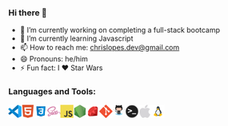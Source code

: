 ### Hi there 👋

- 🔭 I’m currently working on completing a full-stack bootcamp
- 🌱 I’m currently learning Javascript
- 📫 How to reach me: chrislopes.dev@gmail.com
- 😄 Pronouns: he/him
- ⚡ Fun fact: I ❤️ Star Wars

### Languages and Tools:

[<img align="left" alt="Visual Studio Code" width="26px" src="./docs/vscode.png" />](https://visualstudio.microsoft.com/)
[<img align="left" alt="HTML5" width="26px" src="./docs/html5.png" />](https://developer.mozilla.org/en-US/docs/Glossary/HTML5)
[<img align="left" alt="CSS3" width="26px" src="./docs/css3.png" />](https://developer.mozilla.org/en-US/docs/Web/CSS)
[<img align="left" alt="Sass" width="26px" src="./docs/sass.png" />](https://sass-lang.com/)
[<img align="left" alt="JavaScript" width="26px" src="./docs/javascript.png" />](https://developer.mozilla.org/en-US/docs/Web/JavaScript)
[<img align="left" alt="Node.js" width="26px" src="./docs/nodejs.png" />](https://nodejs.org/en/)
[<img align="left" alt="Ruby" width="26px" src="./docs/ruby.png" />](https://www.ruby-lang.org/en/)
[<img align="left" alt="Git" width="26px" src="./docs/git-icon.png" />](https://git-scm.com/)
[<img align="left" alt="GitHub" width="26px" src="./docs/Octocat.png" />](https://github.com/)
[<img align="left" alt="Terminal" width="26px" src="./docs/terminal.png" />](https://iterm2.com/)
[<img align="left" alt="Apple" width="26px" src="./docs/apple.png" />](https://apple.ca/)
[<img align="left" alt="Linux" width="26px" src="./docs/linux.png" />](https://www.linux.org/)

<!--
[<img align="left" alt="React" width="26px" src="https://raw.githubusercontent.com/github/explore/80688e429a7d4ef2fca1e82350fe8e3517d3494d/topics/react/react.png" />][reactplaylist]
[<img align="left" alt="Gatsby" width="26px" src="https://raw.githubusercontent.com/github/explore/e94815998e4e0713912fed477a1f346ec04c3da2/topics/gatsby/gatsby.png" />][webdevplaylist]
[<img align="left" alt="GraphQL" width="26px" src="https://raw.githubusercontent.com/github/explore/80688e429a7d4ef2fca1e82350fe8e3517d3494d/topics/graphql/graphql.png" />][webdevplaylist]
[<img align="left" alt="Deno" width="26px" src="https://raw.githubusercontent.com/github/explore/361e2821e2dea67711cde99c9c40ed357061cf27/topics/deno/deno.png" />][webdevplaylist]
[<img align="left" alt="SQL" width="26px" src="https://raw.githubusercontent.com/github/explore/80688e429a7d4ef2fca1e82350fe8e3517d3494d/topics/sql/sql.png" />][webdevplaylist]
[<img align="left" alt="MySQL" width="26px" src="https://raw.githubusercontent.com/github/explore/80688e429a7d4ef2fca1e82350fe8e3517d3494d/topics/mysql/mysql.png" />][webdevplaylist]
[<img align="left" alt="MongoDB" width="26px" src="https://raw.githubusercontent.com/github/explore/80688e429a7d4ef2fca1e82350fe8e3517d3494d/topics/mongodb/mongodb.png" />][webdevplaylist]
-->

<!--
**chrislopesdev/chrislopesdev** is a ✨ _special_ ✨ repository because its `README.md` (this file) appears on your GitHub profile.

Here are some ideas to get you started:

- 🔭 I’m currently working on ...
- 🌱 I’m currently learning ...
- 👯 I’m looking to collaborate on ...
- 🤔 I’m looking for help with ...
- 💬 Ask me about ...
- 📫 How to reach me: ...
- 😄 Pronouns: ...
- ⚡ Fun fact: ...
-->
